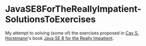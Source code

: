 # JavaSE8ForTheReallyImpatient-SolutionsToExercises

My attempt to solving (some of) the exercises proposed in [Cay S. Horstmann](https://www.horstmann.com/)'s book [Java SE 8 for the Really Impatient](http://horstmann.com/java8/index.html).
